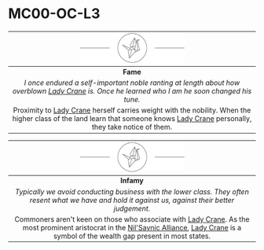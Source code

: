 # MC00-OC-L3

| <img src="../../images/card-icons/lady-crane.png" height="60" /> |
|:---:|
| **Fame** |
| *I once endured a self-important noble ranting at length about how overblown [Lady Crane](../../organisations/lady-crane.md) is. Once he learned who I am he soon changed his tune.* |
| Proximity to [Lady Crane](../../organisations/lady-crane.md) herself carries weight with the nobility. When the higher class of the land learn that someone knows [Lady Crane](../../organisations/lady-crane.md) personally, they take notice of them. |

| <img src="../../images/card-icons/lady-crane.png" height="60" /> |
|:---:|
| **Infamy** |
| *Typically we avoid conducting business with the lower class. They often resent what we have and hold it against us, against their better judgement.* |
| Commoners aren't keen on those who associate with [Lady Crane](../../organisations/lady-crane.md). As the most prominent aristocrat in the [Nil'Savnic Alliance](../../civilisations/nilsavnic-alliance/nilsavnic-alliance.md), [Lady Crane](../../organisations/lady-crane.md) is a symbol of the wealth gap present in most states. |
